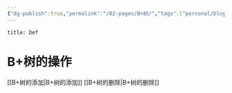 ```yaml
---
{"dg-publish":true,"permalink":"/02-pages/B+树/","tags":["personal/blog","algorithm/data-structures/有序表/平衡树"]}
---
```


```ad-summary
title: Def

```
# B+树的操作
[[B+树的添加\|B+树的添加]]
[[B+树的删除\|B+树的删除]]
